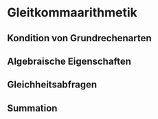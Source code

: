 # Gleitkommaarithmetik

## Kondition von Grundrechenarten

## Algebraische Eigenschaften

## Gleichheitsabfragen

## Summation
